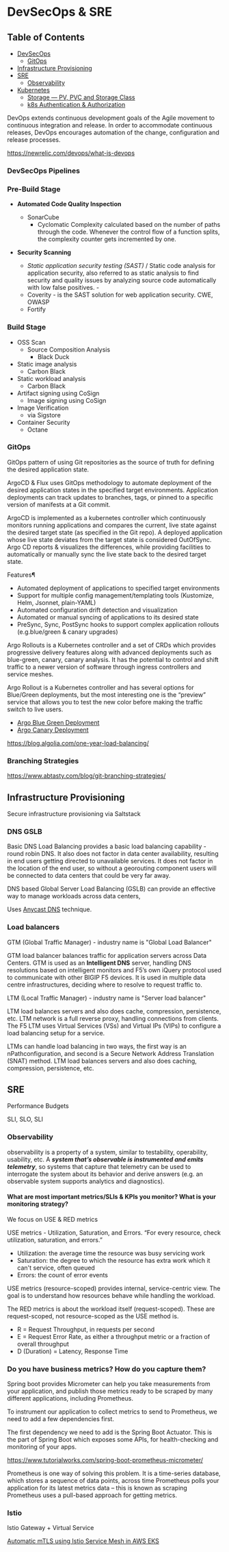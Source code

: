 # DevSecOps & SRE

## Table of Contents
* [DevSecOps](#devsecops-pipelines)
	* [GitOps](#gitops)
* [Infrastructure Provisioning]() 
* [SRE](#sre)
	* [Observability](#observability)
* [Kubernetes](docker-kubernetes.md)
	* [Storage — PV, PVC and Storage Class](docker-kubernetes.md#storage-types)
	* [k8s Authentication & Authorization](docker-kubernetes.md#kubernetes-authentication--authorization)

DevOps  extends  continuous development goals of the Agile movement to continuous integration and release. In order to accommodate continuous releases, DevOps encourages automation of the change, configuration and release processes.

https://newrelic.com/devops/what-is-devops 

### DevSecOps Pipelines

### Pre-Build Stage
- **Automated Code Quality Inspection**
	- SonarCube
		- Cyclomatic Complexity calculated based on the number of paths through the code. Whenever the control flow of a function splits, the complexity counter gets incremented by one. 
 
- **Security Scanning**
	- _Static application security testing (SAST)_ / Static code analysis for application security, also referred to as static analysis to find security and quality issues by analyzing source code automatically with low false positives. - 
	- Coverity - is the SAST solution for web application security. CWE, OWASP
 	- Fortify

### Build Stage

- OSS Scan
	- Source Composition Analysis
		* Black Duck
- Static image analysis
	- Carbon Black
- Static workload analysis
	- Carbon Black
- Artifact signing using CoSign
	- Image signing using CoSign
- Image Verification
	- via Sigstore
- Container Security
	- Octane

### GitOps

GitOps pattern of using Git repositories as the source of truth for defining the desired application state.

ArgoCD & Flux uses GitOps methodology to automate deployment of the desired application states in the specified target environments. Application deployments can track updates to branches, tags, or pinned to a specific version of manifests at a Git commit.

ArgoCD is implemented as a kubernetes controller which continuously monitors running applications and compares the current, live state against the desired target state (as specified in the Git repo). A deployed application whose live state deviates from the target state is considered OutOfSync. Argo CD reports & visualizes the differences, while providing facilities to automatically or manually sync the live state back to the desired target state. 

Features¶
- Automated deployment of applications to specified target environments
- Support for multiple config management/templating tools (Kustomize, Helm, Jsonnet, plain-YAML)
- Automated configuration drift detection and visualization
- Automated or manual syncing of applications to its desired state
- PreSync, Sync, PostSync hooks to support complex application rollouts (e.g.blue/green & canary upgrades)

Argo Rollouts is a Kubernetes controller and a set of CRDs which provides progressive delivery features along with advanced deployments such as blue-green, canary, canary analysis. It has the potential to control and shift traffic to a newer version of software through ingress controllers and service meshes.

Argo Rollout is a Kubernetes controller and has several options for Blue/Green deployments, but the most interesting one is the “preview” service that allows you to test the new color before making the traffic switch to live users.

- [Argo Blue Green Deployment](https://www.infracloud.io/blogs/progressive-delivery-argo-rollouts-blue-green-deployment/)
- [Argo Canary Deployment](https://www.infracloud.io/blogs/progressive-delivery-argo-rollouts-canary-deployment/)


https://blog.algolia.com/one-year-load-balancing/

### Branching Strategies

https://www.abtasty.com/blog/git-branching-strategies/

## Infrastructure Provisioning

Secure infrastructure provisioning via Saltstack

### DNS GSLB

Basic DNS Load Balancing provides a basic load balancing capability - round robin DNS. It also does not factor in data center availability, resulting in end users getting directed to unavailable services. It does not factor in the location of the end user, so without a georouting component users will be connected to data centers that could be very far away. 

DNS based Global Server Load Balancing (GSLB) can provide an effective way to manage workloads across data centers, 

Uses [Anycast DNS](https://www.cloudflare.com/learning/dns/what-is-anycast-dns/) technique.

### Load balancers

GTM (Global Traffic Manager) - industry name is "Global Load Balancer"

GTM load balancer balances traffic for application servers across Data Centers. GTM is used as an **Intelligent DNS** server, handling DNS resolutions based on intelligent monitors and F5’s own iQuery protocol used to communicate with other BIGIP F5 devices. It is used in multiple data centre infrastructures, deciding where to resolve to request traffic to.

LTM (Local Traffic Manager) - industry name is "Server load balancer"

LTM load balances servers and also does cache, compression, persistence, etc. LTM network is a full reverse proxy, handling connections from clients. The F5 LTM uses Virtual Services (VSs) and Virtual IPs (VIPs) to configure a load balancing setup for a service.

LTMs can handle load balancing in two ways, the first way is an nPathconfiguration, and second is a Secure Network Address Translation (SNAT) method. LTM load balances servers and also does caching, compression, persistence, etc.


## SRE

Performance Budgets

SLI, SLO, SLI

### Observability

observability is a property of a system, similar to testability, operability, usability, etc. A **_system that’s observable is instrumented and emits telemetry_**, so systems that capture that telemetry can be used to interrogate the system about its behavior and derive answers (e.g. an observable system supports analytics and diagnostics).


#### What are most important metrics/SLIs & KPIs you monitor? What is your monitoring strategy?

We focus on USE & RED metrics

USE metrics - Utilization, Saturation, and Errors. “For every resource, check utilization, saturation, and errors.”
- Utilization: the average time the resource was busy servicing work
- Saturation: the degree to which the resource has extra work which it can't service, often queued
- Errors: the count of error events

USE metrics (resource-scoped) provides internal, service-centric view. The goal is to understand how resources behave while handling the workload. 

The RED metrics is about the workload itself (request-scoped). These are request-scoped, not resource-scoped as the USE method is. 

- R = Request Throughput, in requests per second
- E = Request Error Rate, as either a throughput metric or a fraction of overall throughput
- D (Duration) = Latency, Response Time

### Do you have business metrics? How do you capture them?

Spring boot provides Micrometer can help you take measurements from your application, and publish those metrics ready to be scraped by many different applications, including Prometheus.

To instrument our application to collect metrics to send to Prometheus, we need to add a few dependencies first.

The first dependency we need to add is the Spring Boot Actuator. This is the part of Spring Boot which exposes some APIs, for health-checking and monitoring of your apps.

https://www.tutorialworks.com/spring-boot-prometheus-micrometer/

Prometheus is one way of solving this problem. It is a time-series database, which stores a sequence of data points, across time
Prometheus polls your application for its latest metrics data – this is known as scraping
Prometheus uses a pull-based approach for getting metrics.

### Istio

Istio Gateway + Virtual Service

[Automatic mTLS using Istio Service Mesh in AWS EKS](https://stackoverflow.com/questions/64107791/how-to-enable-automatic-mtls-using-istio-mesh-in-aws-eks)
